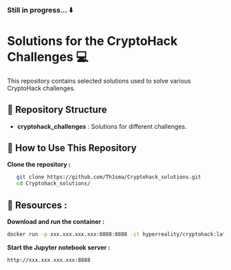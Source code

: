 ### Still in progress...  ⬇️

# Solutions for the CryptoHack Challenges 💻

This repository contains selected solutions used to solve various CryptoHack challenges.

## 📂 Repository Structure

- **cryptohack_challenges** : Solutions for different challenges.

## 🚀 How to Use This Repository

**Clone the repository :**
```bash
   git clone https://github.com/Th1sma/Cryptohack_solutions.git
   cd Cryptohack_solutions/
```

## 📌 Resources : 
**Download and run the container :**
```bash
docker run -p xxx.xxx.xxx.xxx:8888:8888 -it hyperreality/cryptohack:latest
```
**Start the Jupyter notebook server :**
```
http://xxx.xxx.xxx.xxx:8888
```
